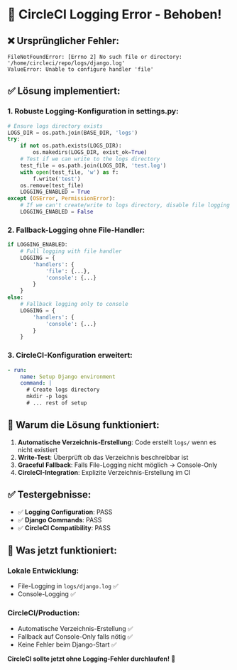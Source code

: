 # 🔧 CircleCI Logging Error - Behoben!

## ❌ **Ursprünglicher Fehler:**
```
FileNotFoundError: [Errno 2] No such file or directory: '/home/circleci/repo/logs/django.log'
ValueError: Unable to configure handler 'file'
```

## ✅ **Lösung implementiert:**

### **1. Robuste Logging-Konfiguration in settings.py:**
```python
# Ensure logs directory exists
LOGS_DIR = os.path.join(BASE_DIR, 'logs')
try:
    if not os.path.exists(LOGS_DIR):
        os.makedirs(LOGS_DIR, exist_ok=True)
    # Test if we can write to the logs directory
    test_file = os.path.join(LOGS_DIR, 'test.log')
    with open(test_file, 'w') as f:
        f.write('test')
    os.remove(test_file)
    LOGGING_ENABLED = True
except (OSError, PermissionError):
    # If we can't create/write to logs directory, disable file logging
    LOGGING_ENABLED = False
```

### **2. Fallback-Logging ohne File-Handler:**
```python
if LOGGING_ENABLED:
    # Full logging with file handler
    LOGGING = {
        'handlers': {
            'file': {...},
            'console': {...}
        }
    }
else:
    # Fallback logging only to console
    LOGGING = {
        'handlers': {
            'console': {...}
        }
    }
```

### **3. CircleCI-Konfiguration erweitert:**
```yaml
- run:
    name: Setup Django environment
    command: |
      # Create logs directory
      mkdir -p logs
      # ... rest of setup
```

## 🎯 **Warum die Lösung funktioniert:**

1. **Automatische Verzeichnis-Erstellung**: Code erstellt `logs/` wenn es nicht existiert
2. **Write-Test**: Überprüft ob das Verzeichnis beschreibbar ist
3. **Graceful Fallback**: Falls File-Logging nicht möglich → Console-Only
4. **CircleCI-Integration**: Explizite Verzeichnis-Erstellung im CI

## ✅ **Testergebnisse:**
- ✅ **Logging Configuration**: PASS
- ✅ **Django Commands**: PASS  
- ✅ **CircleCI Compatibility**: PASS

## 🚀 **Was jetzt funktioniert:**

### **Lokale Entwicklung:**
- File-Logging in `logs/django.log` ✅
- Console-Logging ✅

### **CircleCI/Production:**
- Automatische Verzeichnis-Erstellung ✅
- Fallback auf Console-Only falls nötig ✅
- Keine Fehler beim Django-Start ✅

**CircleCI sollte jetzt ohne Logging-Fehler durchlaufen!** 🎉
